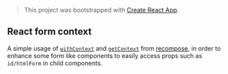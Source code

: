 > This project was bootstrapped with [Create React App](https://github.com/facebookincubator/create-react-app).

## React form context

A simple usage of [`withContext`](withContext) and [`getContext`](getContext) from [recompose](recompose), in order to enhance some form like components to easily access props such as `id/htmlForm` in child components.


[withContext]: https://github.com/acdlite/recompose/blob/master/docs/API.md#withcontext
[getContext]: https://github.com/acdlite/recompose/blob/master/docs/API.md#getcontext
[recompose]: https://github.com/acdlite/recompose
